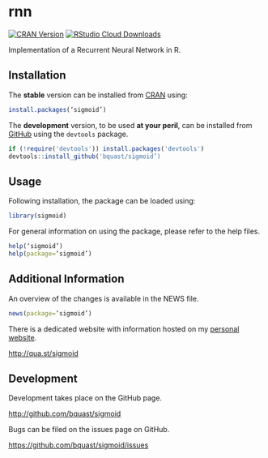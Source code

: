 rnn
=======
[![CRAN Version](http://www.r-pkg.org/badges/version/sigmoid)](http://cran.r-project.org/package=sigmoid)
[![RStudio Cloud Downloads](http://cranlogs.r-pkg.org/badges/sigmoid?color=brightgreen)](http://cran.r-project.org/package=sigmoid)

Implementation of a Recurrent Neural Network in R.

Installation
------------
The **stable** version can be installed from [CRAN](https://cran.r-project.org/package=sigmoid) using:

```r
install.packages(‘sigmoid’)
```

The **development** version, to be used **at your peril**, can be installed from [GitHub](http://github.com/bquast/sigmoid) using the `devtools` package.

```r
if (!require('devtools')) install.packages('devtools')
devtools::install_github('bquast/sigmoid’)
```


Usage
-------------

Following installation, the package can be loaded using:

```r
library(sigmoid)
```

For general information on using the package, please refer to the help files.

```r
help(‘sigmoid’)
help(package=‘sigmoid’)
```


Additional Information
-----------------------

An overview of the changes is available in the NEWS file.

```r
news(package=‘sigmoid’)
```

There is a dedicated website with information hosted on my [personal website](http://qua.st/).

http://qua.st/sigmoid


Development
-------------
Development takes place on the GitHub page.

http://github.com/bquast/sigmoid

Bugs can be filed on the issues page on GitHub.

https://github.com/bquast/sigmoid/issues
